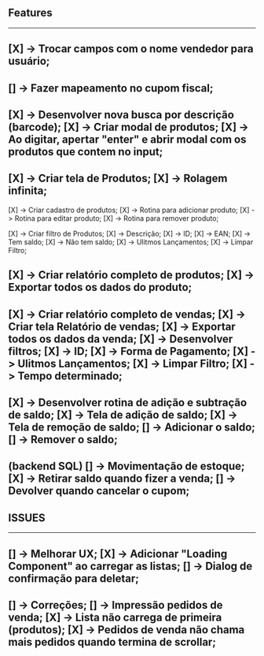 ## Features

------------------------------------------------------------------------------------------------------------------------
[X] -> Trocar campos com o nome vendedor para usuário;
------------------------------------------------------------------------------------------------------------------------
[] -> Fazer mapeamento no cupom fiscal;
------------------------------------------------------------------------------------------------------------------------
[X] -> Desenvolver nova busca por descrição (barcode);
   [X] -> Criar modal de produtos;
   [X] -> Ao digitar, apertar "enter" e abrir modal com os produtos que contem no input;
------------------------------------------------------------------------------------------------------------------------
[X] -> Criar tela de Produtos;
   [X] -> Rolagem infinita;
------------------------------------------------------------------------------------------------------------------------
[X] -> Criar cadastro de produtos;
   [X] -> Rotina para adicionar produto;
   [X] -> Rotina para editar produto;
   [X] -> Rotina para remover produto;

[X] -> Criar filtro de Produtos;
   [X] ->  Descrição;
   [X] ->  ID;
   [X] ->  EAN;
   [X] ->  Tem saldo;
   [X] ->  Não tem saldo;
   [X] ->  Ulitmos Lançamentos;
   [X] ->  Limpar Filtro;

[X] -> Criar relatório completo de produtos;
[X] -> Exportar todos os dados do produto;
------------------------------------------------------------------------------------------------------------------------
[X] -> Criar relatório completo de vendas;
   [X] -> Criar tela Relatório de vendas;
   [X] -> Exportar todos os dados da venda;
   [X] -> Desenvolver filtros;
      [X] ->  ID;
      [X] ->  Forma de Pagamento;
      [X] ->  Ulitmos Lançamentos;
      [X] ->  Limpar Filtro;
      [X] ->  Tempo determinado;
------------------------------------------------------------------------------------------------------------------------
[X] -> Desenvolver rotina de adição e subtração de saldo; 
   [X] -> Tela de adição de saldo; 
   [X] -> Tela de remoção de saldo; 
   [] -> Adicionar o saldo; 
   [] -> Remover o saldo; 
------------------------------------------------------------------------------------------------------------------------
(backend SQL)
[] -> Movimentação de estoque; 
   [X] -> Retirar saldo quando fizer a venda;
   [] -> Devolver quando cancelar o cupom;
------------------------------------------------------------------------------------------------------------------------

## ISSUES

------------------------------------------------------------------------------------------------------------------------
[] -> Melhorar UX;
   [X] -> Adicionar "Loading Component" ao carregar as listas;
   [] -> Dialog de confirmação para deletar;
------------------------------------------------------------------------------------------------------------------------
[] -> Correções;
   [] -> Impressão pedidos de venda;
   [X] -> Lista não carrega de primeira (produtos);
   [X] -> Pedidos de venda não chama mais pedidos quando termina de scrollar;
------------------------------------------------------------------------------------------------------------------------
